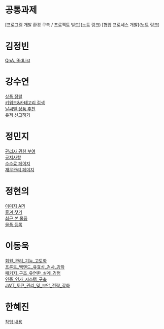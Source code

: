 # 공통과제
[프로그램 개발 환경 구축 / 프로젝트 빌드](노트 링크)
[협업 프로세스 개발](노트 링크)

# 김정빈
[QnA, BidList](하브루타/하브루타_노트_김정빈(QnA,BidList).md)

# 강수연
[상품 정렬](하브루타/하브루타_노트_강수연(상품정렬).md)<br>
[키워드&카테고리 검색](하브루타/하브루타_노트_강수연(키워드&카테고리검색).md)<br>
[날씨별 상품 추천](하브루타/하브루타_노트_강수연(날씨별상품추천).md)<br>
[유저 신고하기](하브루타/하브루타_노트_강수연(유저신고).md)

# 정민지
[관리자 권한 부여](하브루타/하브루타_노트_정민지(관리자권한부여).md)<br>
[공지사항](하브루타/하브루타_노트_정민지(공지사항).md)<br>
[수수료 페이지](하브루타/하브루타_노트_정민지(수수료페이지).md)<br>
[재무관리 페이지](하브루타/하브루타_노트_정민지(재무관리).md)

# 정현의
[이미지 API](하브루타/하브루타_노트_정현의(이미지API).md)<br>
[즐겨 찾기](하브루타/하브루타_노트_정현의(즐겨찾기).md)<br>
[최근 본 물품](하브루타/하브루타_노트_정현의(최근본상품).md)<br>
[물품 등록](하브루타/하브루타_노트_정현의(물품등록).md)

# 이동욱
[회원_관리_기능_고도화](하브루타/하브루타_노트_이동욱(회원_관리_기능_고도화).md)<br>
[프론트_백엔드_유효성_검사_강화](하브루타/하브루타_노트_이동욱(프론트_백엔드_유효성_검사_강화).md)<br>
[패키지_구조_유연한_설계_경험](하브루타/하브루타_노트_이동욱(패키지_구조_유연한_설계_경험).md)<br>
[인증_인가_시스템_구축](하브루타_노트_이동욱(인증_인가_시스템_구축))<br>
[JWT_토큰_관리_및_보안_전략_강화](하브루타/하브루타_노트_이동욱(JWT_토큰_관리_및_보안_전략_강화).md)

# 한혜진
[작업 내용](하브루타/하브루타_노트_한혜진.md)
